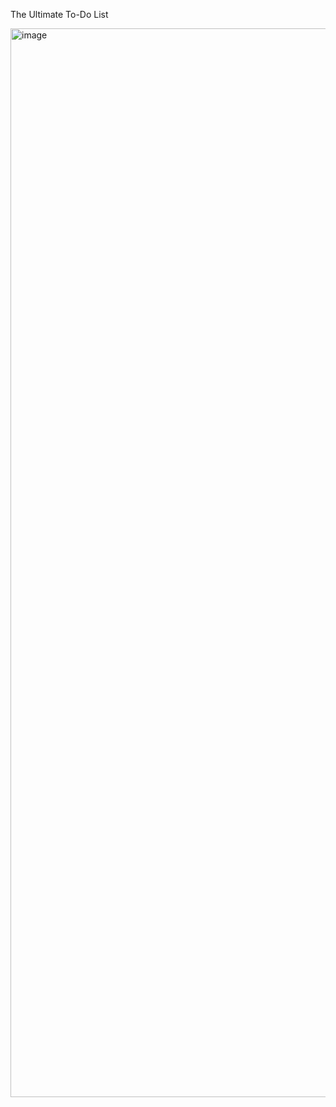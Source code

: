 The Ultimate To-Do List

<img width="1710" alt="image" src="https://github.com/user-attachments/assets/c6fcc559-7dbc-40f7-ad63-9d5a270527e0" />
